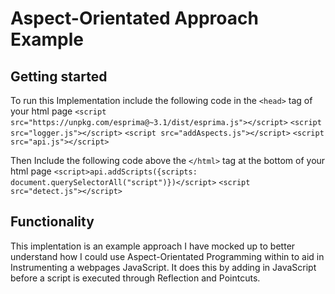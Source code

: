 # Aspect-Orientated Approach Example

## Getting started

To run this Implementation include the following code in the `<head>` tag of your html page
    `<script src="https://unpkg.com/esprima@~3.1/dist/esprima.js"></script>`
    `<script src="logger.js"></script>`
    `<script src="addAspects.js"></script>`
    `<script src="api.js"></script>`

Then Include the following code above the `</html>` tag at the bottom of your html page
    `<script>api.addScripts({scripts: document.querySelectorAll("script")})</script>`
    `<script src="detect.js"></script>`

## Functionality

This implentation is an example approach I have mocked up to better understand how I could use Aspect-Orientated Programming within to aid in Instrumenting a webpages JavaScript. It does this by adding in JavaScript before a script is executed through Reflection and Pointcuts. 


